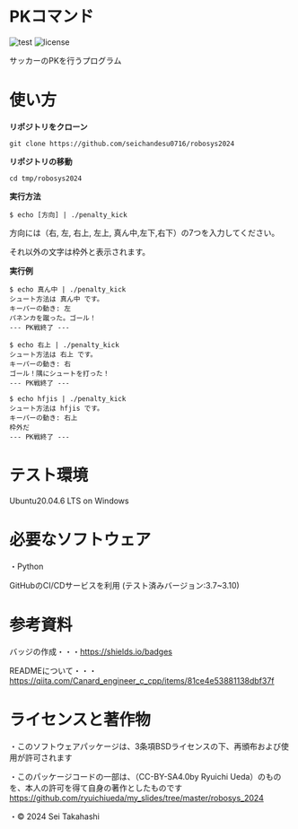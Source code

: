 # PKコマンド
![test](https://github.com/seichandesu0716/robosys2024/actions/workflows/test.yml/badge.svg)
![license](https://img.shields.io/badge/license-BSD--3--Clause-green?style=flat)

サッカーのPKを行うプログラム

# 使い方
**リポジトリをクローン**
~~~
git clone https://github.com/seichandesu0716/robosys2024
~~~
**リポジトリの移動**
~~~
cd tmp/robosys2024
~~~
**実行方法**
~~~
$ echo [方向] | ./penalty_kick
~~~
方向には（右, 左, 右上, 左上, 真ん中,左下,右下）の7つを入力してください。

それ以外の文字は枠外と表示されます。

**実行例**
~~~
$ echo 真ん中 | ./penalty_kick
シュート方法は 真ん中 です。
キーパーの動き: 左
パネンカを蹴った。ゴール！
--- PK戦終了 ---
~~~
~~~
$ echo 右上 | ./penalty_kick
シュート方法は 右上 です。
キーパーの動き: 右
ゴール！隅にシュートを打った！
--- PK戦終了 ---
~~~
~~~
$ echo hfjis | ./penalty_kick
シュート方法は hfjis です。
キーパーの動き: 右上
枠外だ
--- PK戦終了 ---
~~~

# テスト環境
Ubuntu20.04.6 LTS on Windows
# 必要なソフトウェア
・Python

GitHubのCI/CDサービスを利用 (テスト済みバージョン:3.7~3.10)

# 参考資料

バッジの作成・・・https://shields.io/badges

READMEについて・・・https://qiita.com/Canard_engineer_c_cpp/items/81ce4e53881138dbf37f

# ライセンスと著作物
・このソフトウェアパッケージは、3条項BSDライセンスの下、再頒布および使用が許可されます

・このパッケージコードの一部は、（CC-BY-SA4.0by Ryuichi Ueda）のものを、本人の許可を得て自身の著作としたものです
　https://github.com/ryuichiueda/my_slides/tree/master/robosys_2024

・© 2024 Sei Takahashi
